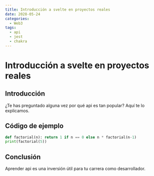 ```yaml
---
title: Introducción a svelte en proyectos reales
date: 2028-05-24
categories:
  - Web3
tags:
  - api
  - jest
  - chakra
---
```


# Introducción a svelte en proyectos reales

## Introducción

¿Te has preguntado alguna vez por qué api es tan popular? Aquí te lo explicamos.

## Código de ejemplo

```python
def factorial(n): return 1 if n == 0 else n * factorial(n-1)
print(factorial(5))
```

## Conclusión

Aprender api es una inversión útil para tu carrera como desarrollador.